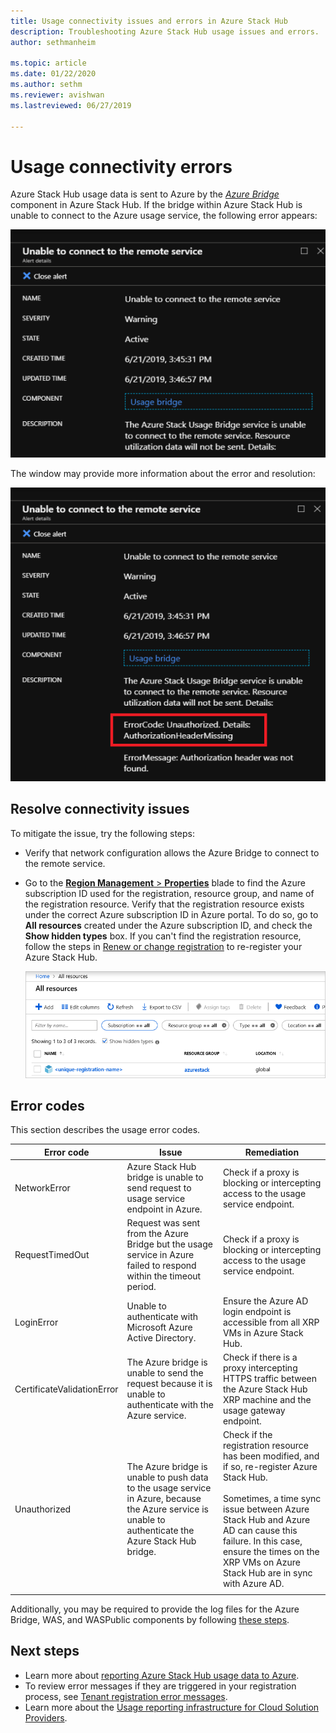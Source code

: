 ```yaml
---
title: Usage connectivity issues and errors in Azure Stack Hub 
description: Troubleshooting Azure Stack Hub usage issues and errors.
author: sethmanheim

ms.topic: article
ms.date: 01/22/2020
ms.author: sethm
ms.reviewer: avishwan
ms.lastreviewed: 06/27/2019

---
```


# Usage connectivity errors

Azure Stack Hub usage data is sent to Azure by the [*Azure Bridge*](azure-stack-usage-reporting.md) component in Azure Stack Hub. If the bridge within Azure Stack Hub is unable to connect to the Azure usage service, the following error appears:

![usage bridge error](media/azure-stack-usage-issues/usageerror2.png)

The window may provide more information about the error and resolution:

![error resolution](media/azure-stack-usage-issues/usageerror3.png)

## Resolve connectivity issues

To mitigate the issue, try the following steps:

- Verify that network configuration allows the Azure Bridge to connect to the remote service.

- Go to the [**Region Management** > **Properties**](azure-stack-registration.md#verify-azure-stack-hub-registration) blade to find the Azure subscription ID used for the registration, resource group, and name of the registration resource. Verify that the registration resource exists under the correct Azure subscription ID in Azure portal. To do so, go to **All resources** created under the Azure subscription ID, and check the **Show hidden types** box. If you can't find the registration resource, follow the steps in [Renew or change registration](azure-stack-registration.md#renew-or-change-registration) to re-register your Azure Stack Hub.

  ![Portal](media/azure-stack-usage-issues/stackres.png)

## Error codes

This section describes the usage error codes.

| Error code                 | Issue                                                                                                                                             | Remediation                                                                                                                                                                                                                                                                                        |
|----------------------------|---------------------------------------------------------------------------------------------------------------------------------------------------|----------------------------------------------------------------------------------------------------------------------------------------------------------------------------------------------------------------------------------------------------------------------------------------------------|
| NetworkError               | Azure Stack Hub bridge is unable to send request to usage service endpoint in Azure.                                                            | Check if a proxy is blocking or intercepting access to the usage service endpoint.                                                                                                                                                                                                             |
| RequestTimedOut            | Request was sent from the Azure Bridge but the usage service in Azure failed to respond within the timeout period.                             | Check if a proxy is blocking or intercepting access to the usage service endpoint.                                                                                                                                                                                                                        |
| LoginError                 | Unable to authenticate with Microsoft Azure Active Directory.                                                                                                             | Ensure the Azure AD login endpoint is accessible from all XRP VMs in Azure Stack Hub.                                                                                                                                                                                                                     |
| CertificateValidationError | The Azure bridge is unable to send the request because it is unable to authenticate with the Azure service.                                    | Check if there is a proxy intercepting HTTPS traffic between the Azure Stack Hub XRP machine and the usage gateway endpoint.                                                                                                                                                                                      |
| Unauthorized               | The Azure bridge is unable to push data to the usage service in Azure, because the Azure service is unable to authenticate the Azure Stack Hub bridge. | Check if the registration resource has been modified, and if so, re-register Azure Stack Hub. <br><br> Sometimes, a time sync issue between Azure Stack Hub and Azure AD can cause this failure. In this case, ensure the times on the XRP VMs on Azure Stack Hub are in sync with Azure AD. |
|                            |                                                                                                                                                   |                                                                                                                                                                                                                                                                                                    |

Additionally, you may be required to provide the log files for the Azure Bridge, WAS, and WASPublic components by following [these steps](azure-stack-configure-on-demand-diagnostic-log-collection.md#use-the-privileged-endpoint-pep-to-collect-diagnostic-logs).

## Next steps

- Learn more about [reporting Azure Stack Hub usage data to Azure](azure-stack-usage-reporting.md).
- To review error messages if they are triggered in your registration process, see [Tenant registration error messages](azure-stack-registration-errors.md).
- Learn more about the [Usage reporting infrastructure for Cloud Solution Providers](azure-stack-csp-ref-infrastructure.md).
